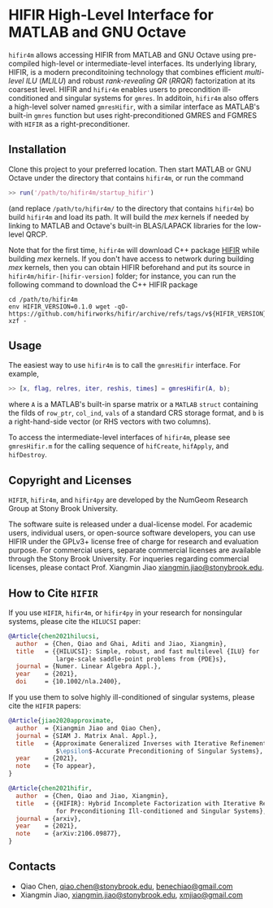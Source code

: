 # HIFIR High-Level Interface for MATLAB and GNU Octave #

`hifir4m` allows accessing HIFIR from MATLAB and GNU Octave using pre-compiled high-level or intermediate-level interfaces. Its underlying library, HIFIR, is a modern preconditoining technology that combines efficient *multi-level ILU* (*MLILU*) and robust *rank-revealing QR* (*RRQR*) factorization at its coarsest level. HIFIR and `hifir4m` enables users to precondition ill-conditioned and singular systems for `gmres`. In additoin, `hifir4m` also offers a high-level solver named `gmresHifir`, with a similar interface as MATLAB's built-in `gmres` function but uses right-preconditioned GMRES and FGMRES with `HIFIR` as a right-preconditioner.

## Installation ##

Clone this project to your preferred location. Then start MATLAB or GNU Octave under the directory that contains `hifir4m`, or run the command

```matlab
>> run('/path/to/hifir4m/startup_hifir')
```

(and replace `/path/to/hifir4m/` to the directory that contains `hifir4m`) bo build `hifir4m` and load its path. It will build the *mex* kernels if needed by linking to MATLAB and Octave's built-in BLAS/LAPACK libraries for the low-level QRCP.

Note that for the first time, `hifir4m` will download C++ package [HIFIR](https://github.com/hifirworks/hifir) while building *mex* kernels. If you don't have access to network during building *mex* kernels, then you can obtain HIFIR beforehand and put its source in `hifir4m/hifir-[hifir-version]` folder; for instance, you can run the following command to download the C++ HIFIR package

```console
cd /path/to/hifir4m
env HIFIR_VERSION=0.1.0 wget -qO- https://github.com/hifirworks/hifir/archive/refs/tags/v${HIFIR_VERSION}.tar.gz|tar xzf -
```

## Usage ##

The easiest way to use `hifir4m` is to call the `gmresHifir` interface. For example,

```matlab
>> [x, flag, relres, iter, reshis, times] = gmresHifir(A, b);
```

where `A` is a MATLAB's built-in sparse matrix or a `MATLAB` `struct` containing the filds of `row_ptr`, `col_ind`, `vals` of a standard CRS storage format, and `b` is a right-hand-side vector (or RHS vectors with two columns).

To access the intermediate-level interfaces of `hifir4m`, please see `gmresHifir.m` for the calling sequence of `hifCreate`, `hifApply`, and `hifDestroy`.

## Copyright and Licenses ##

`HIFIR`, `hifir4m`, and `hifir4py` are developed by the NumGeom Research Group at Stony Brook University.

The software suite is released under a dual-license model. For academic users, individual users, or open-source software developers, you can use HIFIR under the GPLv3+ license free of charge for research and evaluation purpose. For commercial users, separate commercial licenses are available through the Stony Brook University.  For inqueries regarding commercial licenses, please contact Prof. Xiangmin Jiao <xiangmin.jiao@stonybrook.edu>.

## How to Cite `HIFIR` ##

If you use `HIFIR`,  `hifir4m`, or `hifir4py` in your research for nonsingular systems, please cite the `HILUCSI` paper:

```bibtex
@Article{chen2021hilucsi,
  author  = {Chen, Qiao and Ghai, Aditi and Jiao, Xiangmin},
  title   = {{HILUCSI}: Simple, robust, and fast multilevel {ILU} for 
             large-scale saddle-point problems from {PDE}s},
  journal = {Numer. Linear Algebra Appl.},
  year    = {2021},
  doi     = {10.1002/nla.2400},
```

If you use them to solve highly ill-conditioned of singular systems, please cite the `HIFIR` papers:

```bibtex
@Article{jiao2020approximate,
  author  = {Xiangmin Jiao and Qiao Chen},
  journal = {SIAM J. Matrix Anal. Appl.},
  title   = {Approximate Generalized Inverses with Iterative Refinement for 
             $\epsilon$-Accurate Preconditioning of Singular Systems},
  year    = {2021},
  note    = {To appear},
}

@Article{chen2021hifir,
  author  = {Chen, Qiao and Jiao, Xiangmin},
  title   = {{HIFIR}: Hybrid Incomplete Factorization with Iterative Refinement 
             for Preconditioning Ill-conditioned and Singular Systems},
  journal = {arxiv},
  year    = {2021},
  note    = {arXiv:2106.09877},
}
```

## Contacts ##

- Qiao Chen, <qiao.chen@stonybrook.edu>, <benechiao@gmail.com>
- Xiangmin Jiao, <xiangmin.jiao@stonybrook.edu>, <xmjiao@gmail.com>
